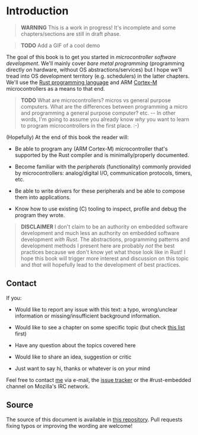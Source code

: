 # Introduction

> **WARNING** This is a work in progress! It's incomplete and some
> chapters/sections are still in draft phase.

> **TODO** Add a GIF of a cool demo

The goal of this book is to get you started in *microcontroller software
development*. We'll mainly cover *bare metal programming* (programming directly
*on* hardware, without OS abstractions/services) but I hope we'll tread into OS
development territory (e.g. schedulers) in the latter chapters. We'll use the
[Rust programming language] and ARM [Cortex-M] microcontrollers as a means to
that end.

[Cortex-M]: http://www.arm.com/products/processors/cortex-m/index.php?tab=Why+Cortex-M?
[Rust programming language]: https://www.rust-lang.org/

> **TODO** What are microcontrollers? micros vs general purpose computers. What
> are the differences between programming a micro and programming a general
> purpose computer? etc. -- In other words, I'm going to assume you already know
> *why* you want to learn to program microcontrollers in the first place. :-)

(Hopefully) At the end of this book the reader will:

- Be able to program any (ARM Cortex-M) microcontroller that's supported by the
  Rust compiler and is minimally/properly documented.

- Become familiar with the *peripherals* (functionality) commonly provided by
  microcontrollers: analog/digital I/O, communication protocols, timers, etc.

- Be able to write drivers for these peripherals and be able to compose them
  into applications.

- Know how to use existing (C) tooling to inspect, profile and debug the program
  they wrote.

> **DISCLAIMER** I don't claim to be an authority on embedded software
> development and much less an authority on embedded software development *with
> Rust*. The abstractions, programming patterns and development methods I
> present here are probably *not* the best practices because we don't know yet
> what those look like in Rust! I hope this book will trigger more interest and
> discussion on this topic and *that* will hopefully lead to the development of
> best practices.

## Contact

If you:

- Would like to report any issue with this text: a typo, wrong/unclear information or
  missing/insufficient background information.

- Would like to see a chapter on some specific topic (but check [this list] first)

- Have any question about the topics covered here

- Would like to share an idea, suggestion or critic

- Just want to say hi, thanks or whatever is on your mind

[this list]: unwritten.html

Feel free to contact [me] via e-mail, the [issue tracker] or the #rust-embedded
channel on Mozilla's IRC network.

[issue tracker]: https://github.com/japaric/copper/issues
[me]: https://github.com/japaric

## Source

The source of this document is available in [this repository]. Pull requests
fixing typos or improving the wording are welcome!

[this repository]: https://github.com/japaric/copper
